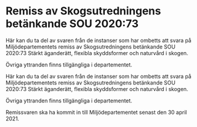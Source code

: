 # Remiss av Skogsutredningens betänkande SOU 2020:73

Här kan du ta del av svaren från de instanser som har ombetts att svara på Miljödepartementets remiss av Skogsutredningens betänkande SOU 2020:73 Stärkt äganderätt, flexibla skyddsformer och naturvård i skogen.

Övriga yttranden finns tillgängliga i departementet.

Här kan du ta del av svaren från de instanser som har ombetts att svara på Miljödepartementets remiss av Skogsutredningens betänkande SOU 2020:73 Stärkt äganderätt, flexibla skyddsformer och naturvård i skogen.

Övriga yttranden finns tillgängliga i departementet.

Remissvaren ska ha kommit in till Miljödepartementet senast den 30 april 2021.
